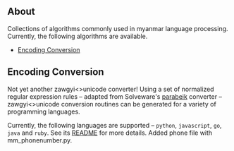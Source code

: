 ## About ##

Collections of algorithms commonly used in myanmar language processing. Currently, the following algorithms are available.

+ [Encoding Conversion](#encoding-conversion)

## Encoding Conversion ##

Not yet another zawgyi<>unicode converter! Using a set of normalized regular expression rules – adapted from Solveware's [parabeik](https://github.com/ngwestar/parabaik) converter –  zawgyi<>unicode conversion routines can be generated for a variety of programming languages.

Currently, the following languages are supported – `python`, `javascript`, `go`, `java` and `ruby`. See its [README](converter/README.md) for more details.
Added phone file with mm_phonenumber.py.
